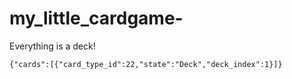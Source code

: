 # my_little_cardgame-
Everything is a deck! 



```
{"cards":[{"card_type_id":22,"state":"Deck","deck_index":1}]}
```
